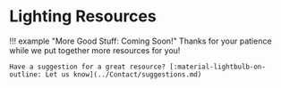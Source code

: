 # Lighting Resources

!!! example "More Good Stuff: Coming Soon!"
    Thanks for your patience while we put together more resources for you!

    Have a suggestion for a great resource? [:material-lightbulb-on-outline: Let us know](../Contact/suggestions.md)